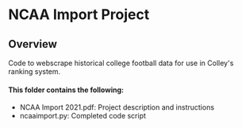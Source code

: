 # NCAA Import Project

## Overview
Code to webscrape historical college football data for use in Colley's ranking system.

#### This folder contains the following:

* NCAA Import 2021.pdf: Project description and instructions
* ncaaimport.py: Completed code script
